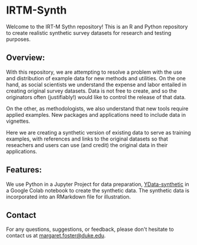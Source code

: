 # IRTM-Synth 

Welcome to the IRT-M Sythn repository! This is an R and Python repository to create realistic synthetic survey datasets for research and testing purposes.

## Overview:

With this repository, we are attempting to resolve a problem with the use and distribution of example data for new methods and utilities. 
On the one hand, as social scientists we understand the expense and labor entailed in creating original survey datasets. Data is not free to create, and so the originators often (justifiably!) would like to control the release of that data.

On the other, as methodologists, we also understand that new tools require applied examples. New packages and applications need to include data in vignettes.

Here we are creating a synthetic version of existing data to serve as training examples, with references and links to the original datasets so that reseachers and users can use (and credit) the original data in their applications.

## Features:

We use Python in a Jupyter Project for data preparation, [YData-synthetic](https://github.com/ydataai/ydata-synthetic) in a Google Colab notebook to create the synthetic data.
The synthetic data is incorporated into an RMarkdown file for illustration.

## Contact

For any questions, suggestions, or feedback, please don't hesitate to contact us at margaret.foster@duke.edu.
